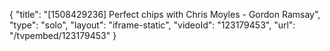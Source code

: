 {
    "title": "[1508429236] Perfect chips with Chris Moyles - Gordon Ramsay",
    "type": "solo",
    "layout": "iframe-static",
    "videoId": "123179453",
    "url": "\/tvpembed\/123179453"
}